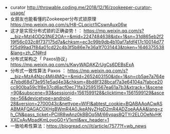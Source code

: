 * curator
http://throwable.coding.me/2018/12/16/zookeeper-curator-usage/
* 女朋友也能看懂的Zookeeper分布式锁原理 
https://mp.weixin.qq.com/s/H8-CLqcjct1lCswnAux06w
* 这才是实现分布式锁的正确姿势！：
https://mp.weixin.qq.com/s?__biz=MzI4ODQ3NjE2OA==&mid=2247484638&idx=1&sn=31d865eb2f219f56c032c8f737175d7a&chksm=ec3c99b9db4b10af7afdf417c10014d77f25d99ad7f84a01cd22c4b3f5b86e7e36a1f7031443&token=1646375538&lang=zh_CN#rd
* 分布式架构之「 Paxos协议」 
	https://mp.weixin.qq.com/s/KwyWADAKZrUgCs6DEBsExA
* 分布式一致性算法 Paxos ：
	https://mp.weixin.qq.com/s?__biz=MzA4Nzc4MjI4MQ==&mid=2652403150&idx=1&sn=cb5ae7a764e47ebd68d73e951e5ad4e3&chksm=8bd8f328bcaf7a3e64104a7fabce20cc900ba59c1f8e37cd6acf0ec71fa325951567ea61a7b3&xtrack=1&scene=90&subscene=93&sessionid=1561599128&clicktime=1561599129&ascene=56&devicetype=android-28&version=2700043c&nettype=WIFI&abtest_cookie=BQABAAoACwASABMAFQAGACOXHgBWmR4A0JkeANyZHgD2mR4ADZoeAAAA&lang=zh_CN&pass_ticket=PCIIR8wAnz0kBBOq5M/66yqas8QTYr2ELOOeNvHKXXCxAvMpadKmLoyoG0+V1xml&wx_header=1
* 一致哈希性算法：https://blogread.cn//it/article/7577?f=wb_news

